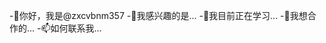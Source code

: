 -👋你好，我是@zxcvbnm357
-👀我感兴趣的是...
-🌱我目前正在学习...
-💞我想合作的️...
-📫如何联系我...

<!---
zxcvbnm357/zxcvbnm357是✨特殊✨存储库，因为它的“README.md ”(此文件)出现在您的GitHub个人资料中。
您可以单击预览链接来查看您的更改。
--->
